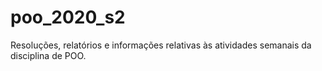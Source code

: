 # poo_2020_s2
Resoluções, relatórios e informações relativas às atividades semanais da disciplina de POO.
